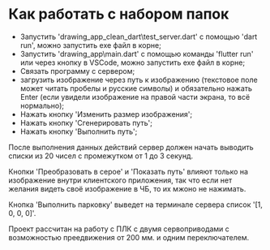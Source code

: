 # Как работать с набором папок
- Запустить 'drawing_app_clean_dart\test_server.dart' с помощью 'dart run', можно запустить exe файл в корне;
- Запустить 'drawing_app\main.dart' с помощью команды 'flutter run' или через кнопку в VSCode, можно запустить exe файл в корне;
- Связать программу с сервером;
- загрузить изображение через путь к изображению (текстовое поле может читать пробелы и русские символы) и обязательно нажать Enter (если увидели изображение на правой части экрана, то всё нормально);
- Нажать кнопку 'Изменить размер изображения';
- Нажать кнопку 'Сгенерировать путь';
- Нажать кнопку 'Выполнить путь';

После выполнения данных действий сервер должен начать выводить списки из 20 чисел с промежутком от 1 до 3 секунд.

Кнопки 'Преобразовать в серое' и 'Показать путь' влияют только на изображение внутри клиентского приложения, так что если нет желания видеть своё изображение в ЧБ, то их мжоно не нажимать.

Кнопка 'Выполнить парковку' выведет на терминале сервера список '[1, 0, 0, 0]'.

Проект рассчитан на работу с ПЛК с двумя сервоприводами с возможностью преедвижения от 200 мм. и одним переключателем.
